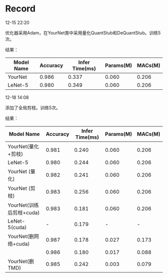 # Record

12-15 22:20

优化器采用Adam，在YourNet类中采用量化QuantStub和DeQuantStub。训练5次。

结果：

| Model Name | Accuracy | Infer Time(ms) | Params(M) | MACs(M) |
| ---------- | -------- | -------------- | --------- | ------- |
| YourNet    | 0.986    | 0.337          | 0.060     | 0.206   |
| LeNet-5    | 0.980    | 0.349          | 0.060     | 0.206   |



12-18 14:08

添加了全局剪枝。训练5次。

结果：

| Model Name               | Accuracy | Infer Time(ms) | Params(M) | MACs(M) |
| ------------------------ | -------- | -------------- | --------- | ------- |
| YourNet(量化+剪枝)       | 0.981    | 0.240          | 0.060     | 0.206   |
| LeNet-5                  | 0.980    | 0.244          | 0.060     | 0.206   |
| YourNet (量化)           | 0.982    | 0.241          | 0.060     | 0.206   |
| YourNet (剪枝)           | 0.983    | 0.256          | 0.060     | 0.206   |
| YourNet(训练后剪枝+cuda) | 0.983    | 0.181          | 0.060     | 0.206   |
| LeNet-5(cuda)            | -        | 0.179          | -         | -       |
| YourNet(删网络+cuda)     | 0.987    | 0.178          | 0.027     | 0.173   |
|                          | 0.986    | 0.180          | 0.017     | 0.088   |
| YourNet(删TMD)           | 0.985    | 0.242          | 0.003     | 0.079   |
